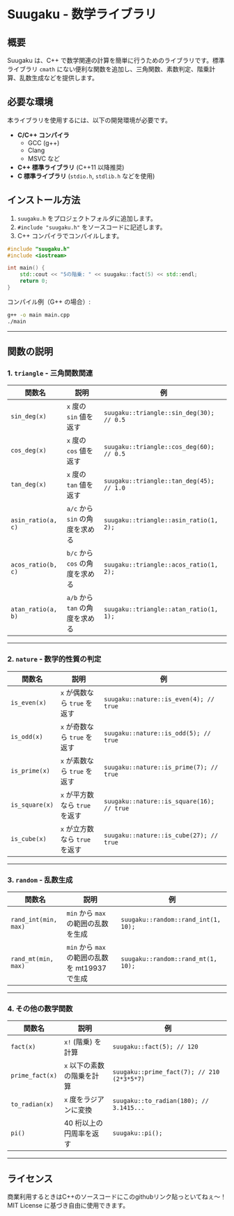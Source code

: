 # Suugaku - 数学ライブラリ

## 概要

Suugaku は、C++ で数学関連の計算を簡単に行うためのライブラリです。標準ライブラリ `cmath` にない便利な関数を追加し、三角関数、素数判定、階乗計算、乱数生成などを提供します。

## 必要な環境

本ライブラリを使用するには、以下の開発環境が必要です。

- **C/C++ コンパイラ**
  - GCC (g++)
  - Clang
  - MSVC など
- **C++ 標準ライブラリ** (C++11 以降推奨)
- **C 標準ライブラリ** (`stdio.h`, `stdlib.h` などを使用)

## インストール方法

1. `suugaku.h` をプロジェクトフォルダに追加します。
2. `#include "suugaku.h"` をソースコードに記述します。
3. C++ コンパイラでコンパイルします。

```cpp
#include "suugaku.h"
#include <iostream>

int main() {
    std::cout << "5の階乗: " << suugaku::fact(5) << std::endl;
    return 0;
}
```

コンパイル例（G++ の場合）:

```sh
g++ -o main main.cpp
./main
```

---

## 関数の説明

### 1. `triangle` - 三角関数関連

| 関数名                | 説明                     | 例                                        |
| ------------------ | ---------------------- | ---------------------------------------- |
| `sin_deg(x)`       | `x` 度の `sin` 値を返す      | `suugaku::triangle::sin_deg(30); // 0.5` |
| `cos_deg(x)`       | `x` 度の `cos` 値を返す      | `suugaku::triangle::cos_deg(60); // 0.5` |
| `tan_deg(x)`       | `x` 度の `tan` 値を返す      | `suugaku::triangle::tan_deg(45); // 1.0` |
| `asin_ratio(a, c)` | `a/c` から `sin` の角度を求める | `suugaku::triangle::asin_ratio(1, 2);`   |
| `acos_ratio(b, c)` | `b/c` から `cos` の角度を求める | `suugaku::triangle::acos_ratio(1, 2);`   |
| `atan_ratio(a, b)` | `a/b` から `tan` の角度を求める | `suugaku::triangle::atan_ratio(1, 1);`   |

---

### 2. `nature` - 数学的性質の判定

| 関数名            | 説明                    | 例                                         |
| -------------- | --------------------- | ----------------------------------------- |
| `is_even(x)`   | `x` が偶数なら `true` を返す  | `suugaku::nature::is_even(4); // true`    |
| `is_odd(x)`    | `x` が奇数なら `true` を返す  | `suugaku::nature::is_odd(5); // true`     |
| `is_prime(x)`  | `x` が素数なら `true` を返す  | `suugaku::nature::is_prime(7); // true`   |
| `is_square(x)` | `x` が平方数なら `true` を返す | `suugaku::nature::is_square(16); // true` |
| `is_cube(x)`   | `x` が立方数なら `true` を返す | `suugaku::nature::is_cube(27); // true`   |

---

### 3. `random` - 乱数生成

| 関数名                  | 説明                                 | 例                                   |
| -------------------- | ---------------------------------- | ----------------------------------- |
| `rand_int(min, max)` | `min` から `max` の範囲の乱数を生成           | `suugaku::random::rand_int(1, 10);` |
| `rand_mt(min, max)`  | `min` から `max` の範囲の乱数を mt19937 で生成 | `suugaku::random::rand_mt(1, 10);`  |

---

### 4. その他の数学関数

| 関数名             | 説明              | 例                                          |
| --------------- | --------------- | ------------------------------------------ |
| `fact(x)`       | `x!` (階乗) を計算   | `suugaku::fact(5); // 120`                 |
| `prime_fact(x)` | `x` 以下の素数の階乗を計算 | `suugaku::prime_fact(7); // 210 (2*3*5*7)` |
| `to_radian(x)`  | `x` 度をラジアンに変換   | `suugaku::to_radian(180); // 3.1415...`    |
| `pi()`          | 40 桁以上の円周率を返す   | `suugaku::pi();`                           |

---

## ライセンス
商業利用するときはC++のソースコードにこのgithubリンク貼っといてねぇ～！
MIT License に基づき自由に使用できます。

